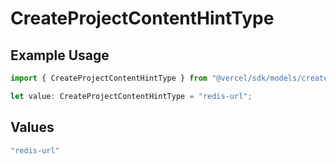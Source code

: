 # CreateProjectContentHintType

## Example Usage

```typescript
import { CreateProjectContentHintType } from "@vercel/sdk/models/createprojectop.js";

let value: CreateProjectContentHintType = "redis-url";
```

## Values

```typescript
"redis-url"
```